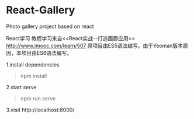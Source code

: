 # React-Gallery
Photo gallery project based on react

React学习
教程学习来自<<React实战--打造画廊应用>> http://www.imooc.com/learn/507
原项目由ES5语法编写。由于Yeoman版本原因，本项目由ES6语法编写。

1.install dependencies
>npm install

2.start serve
>npm run serve

3.visit http://localhost:8000/



